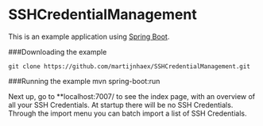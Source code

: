 SSHCredentialManagement
========================

This is an example application using [Spring Boot](http://projects.spring.io/spring-boot/ "Spring Boot").

###Downloading the example

	git clone https://github.com/martijnhaex/SSHCredentialManagement.git

###Running the example
	mvn spring-boot:run

Next up, go to **localhost:7007/ to see the index page, with an overview of all your SSH Credentials. At startup there will be no SSH Credentials. Through the import menu you can batch import a list of SSH Credentials.
